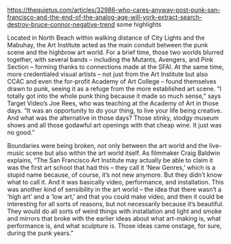 https://thequietus.com/articles/32986-who-cares-anyway-post-punk-san-francisco-and-the-end-of-the-analog-age-will-york-extract-search-destroy-bruce-connor-negative-trend
some highlights

Located in North Beach within walking distance of City Lights and the Mabuhay, the Art Institute acted as the main conduit between the punk scene and the highbrow art world. For a brief time, those two worlds blurred together, with several bands – including the Mutants, Avengers, and Pink Section – forming thanks to connections made at the SFAI.
At the same time, more credentialed visual artists – not just from the Art Institute but also CCAC and even the for-profit Academy of Art College – found themselves drawn to punk, seeing it as a refuge from the more established art scene. “I totally got into the whole punk thing because it made so much sense,” says Target Video’s Joe Rees, who was teaching at the Academy of Art in those days. “It was an opportunity to do your thing, to live your life being creative. And what was the alternative in those days? Those stinky, stodgy museum shows and all those godawful art openings with that cheap wine. It just was no good.”
<br>

Boundaries were being broken, not only between the art world and the live-music scene but also within the art world itself. As filmmaker Craig Baldwin explains, “The San Francisco Art Institute may actually be able to claim it was the first art school that had this – they call it ‘New Genres,’ which is a stupid name because, of course, it’s not new anymore. But they didn’t know what to call it. And it was basically video, performance, and installation. This was another kind of sensibility in the art world – the idea that there wasn’t a ‘high art’ and a ‘low art,’ and that you could make video, and then it could be interesting for all sorts of reasons, but not necessarily because it’s beautiful. They would do all sorts of weird things with installation and light and smoke and mirrors that broke with the earlier ideas about what art-making is, what performance is, and what sculpture is. Those ideas came onstage, for sure, during the punk years.”

